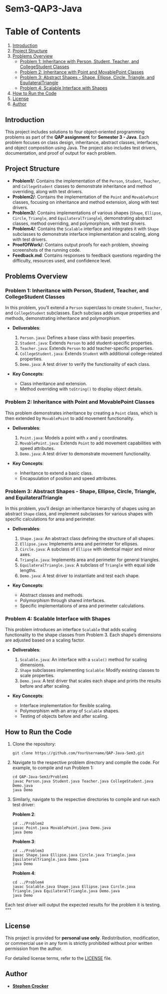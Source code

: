 # Sem3-QAP3-Java

# Table of Contents

1. [Introduction](#introduction)
2. [Project Structure](#project-structure)
3. [Problems Overview](#problems-overview)
   - [Problem 1: Inheritance with Person, Student, Teacher, and CollegeStudent Classes](#problem-1-inheritance-with-person-student-teacher-and-collegestudent-classes)
   - [Problem 2: Inheritance with Point and MovablePoint Classes](#problem-2-inheritance-with-point-and-movablepoint-classes)
   - [Problem 3: Abstract Shapes - Shape, Ellipse, Circle, Triangle, and EquilateralTriangle](#problem-3-abstract-shapes---shape-ellipse-circle-triangle-and-equilateraltriangle)
   - [Problem 4: Scalable Interface with Shapes](#problem-4-scalable-interface-with-shapes)
4. [How to Run the Code](#how-to-run-the-code)
5. [License](#license)
6. [Author](#author)


## Introduction 

This project includes solutions to four object-oriented programming problems as part of the **QAP assignment** for **Semester 3 - Java**. Each problem focuses on class design, inheritance, abstract classes, interfaces, and object composition using Java. The project also includes test drivers, documentation, and proof of output for each problem.



## Project Structure

- **Problem1/**: Contains the implementation of the `Person`, `Student`, `Teacher`, and `CollegeStudent` classes to demonstrate inheritance and method overriding, along with test drivers.
- **Problem2/**: Contains the implementation of the `Point` and `MovablePoint` classes, focusing on inheritance and method extension, along with test drivers.
- **Problem3/**: Contains implementations of various shapes (`Shape`, `Ellipse`, `Circle`, `Triangle`, and `EquilateralTriangle`), demonstrating abstract classes, method overriding, and polymorphism, with test drivers.
- **Problem4/**: Contains the `Scalable` interface and integrates it with `Shape` subclasses to demonstrate interface implementation and scaling, along with test drivers.
- **ProofOfWork/**: Contains output proofs for each problem, showing screenshots of the running code.
- **Feedback.md**: Contains responses to feedback questions regarding the difficulty, resources used, and confidence level.

## Problems Overview

### Problem 1: Inheritance with Person, Student, Teacher, and CollegeStudent Classes

In this problem, you’ll extend a `Person` superclass to create `Student`, `Teacher`, and `CollegeStudent` subclasses. Each subclass adds unique properties and methods, demonstrating inheritance and polymorphism.

- **Deliverables**:
  1. `Person.java`: Defines a base class with basic properties.
  2. `Student.java`: Extends `Person` to add student-specific properties.
  3. `Teacher.java`: Extends `Person` to add teacher-specific properties.
  4. `CollegeStudent.java`: Extends `Student` with additional college-related properties.
  5. `Demo.java`: A test driver to verify the functionality of each class.

- **Key Concepts**:
  - Class inheritance and extension.
  - Method overriding with `toString()` to display object details.

### Problem 2: Inheritance with Point and MovablePoint Classes

This problem demonstrates inheritance by creating a `Point` class, which is then extended by `MovablePoint` to add movement functionality.

- **Deliverables**:
  1. `Point.java`: Models a point with `x` and `y` coordinates.
  2. `MovablePoint.java`: Extends `Point` to add movement capabilities with speed attributes.
  3. `Demo.java`: A test driver to demonstrate movement functionality.

- **Key Concepts**:
  - Inheritance to extend a basic class.
  - Encapsulation of position and speed attributes.

### Problem 3: Abstract Shapes - Shape, Ellipse, Circle, Triangle, and EquilateralTriangle

In this problem, you’ll design an inheritance hierarchy of shapes using an abstract `Shape` class, and implement subclasses for various shapes with specific calculations for area and perimeter.

- **Deliverables**:
  1. `Shape.java`: An abstract class defining the structure of all shapes.
  2. `Ellipse.java`: Implements area and perimeter for ellipses.
  3. `Circle.java`: A subclass of `Ellipse` with identical major and minor axes.
  4. `Triangle.java`: Implements area and perimeter for general triangles.
  5. `EquilateralTriangle.java`: A subclass of `Triangle` with equal side lengths.
  6. `Demo.java`: A test driver to instantiate and test each shape.

- **Key Concepts**:
  - Abstract classes and methods.
  - Polymorphism through shared interfaces.
  - Specific implementations of area and perimeter calculations.

### Problem 4: Scalable Interface with Shapes

This problem introduces an interface `Scalable` that adds scaling functionality to the shape classes from Problem 3. Each shape’s dimensions are adjusted based on a scaling factor.

- **Deliverables**:
  1. `Scalable.java`: An interface with a `scale()` method for scaling dimensions.
  2. `Shape` subclasses implementing `Scalable`: Modify existing classes to scale properties.
  3. `Demo.java`: A test driver that scales each shape and prints the results before and after scaling.

- **Key Concepts**:
  - Interface implementation for flexible scaling.
  - Polymorphism with an array of `Scalable` shapes.
  - Testing of objects before and after scaling.

## How to Run the Code

1. Clone the repository:

   ```
   git clone https://github.com/YourUsername/QAP-Java-Sem3.git
   ```

2. Navigate to the respective problem directory and compile the code. For example, to compile and run Problem 1:

   ```
   cd QAP-Java-Sem3/Problem1
   javac Person.java Student.java Teacher.java CollegeStudent.java Demo.java
   java Demo
   ```

3. Similarly, navigate to the respective directories to compile and run each test driver:

   **Problem 2**:

   ```
   cd ../Problem2
   javac Point.java MovablePoint.java Demo.java
   java Demo
   ```

   **Problem 3**:

   ```
   cd ../Problem3
   javac Shape.java Ellipse.java Circle.java Triangle.java EquilateralTriangle.java Demo.java
   java Demo
   ```

   **Problem 4**:

   ```
   cd ../Problem4
   javac Scalable.java Shape.java Ellipse.java Circle.java Triangle.java EquilateralTriangle.java Demo.java
   java Demo
   ```

Each test driver will output the expected results for the problem it is testing.
"""

## License

This project is provided for **personal use only**. Redistribution, modification, or commercial use in any form is strictly prohibited without prior written permission from the author.

For detailed license terms, refer to the [LICENSE](./LICENSE.md) file.

## Author
- **[Stephen Crocker](https://github.com/SearchingSteve)** 
